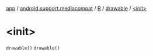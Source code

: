 [app](../../../index.md) / [android.support.mediacompat](../../index.md) / [R](../index.md) / [drawable](index.md) / [&lt;init&gt;](.)

# &lt;init&gt;

`drawable()`
`drawable()`